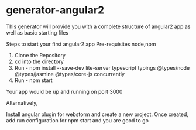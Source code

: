 # generator-angular2
This generator will provide you with a complete structure of angular2 app as well as basic starting files

Steps to start your first angular2 app
Pre-requisites
node,npm

1. Clone the Repository
2. cd into the directory
3. Run - npm install --save-dev lite-server typescript typings @types/node @types/jasmine @types/core-js concurrently
4. Run - npm start

Your app would be up and running on port 3000

Alternatively,

Install angular plugin for webstorm and create a new project.
Once created, add run configuration for npm start and you are good to go
